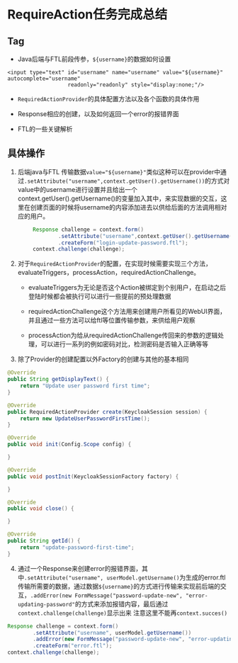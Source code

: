 # RequireAction任务完成总结

## Tag

- Java后端与FTL前段传参，`${username}`的数据如何设置

```ftl
<input type="text" id="username" name="username" value="${username}" autocomplete="username"
                   readonly="readonly" style="display:none;"/>
```

- `RequiredActionProvider`的具体配置方法以及各个函数的具体作用

- Response相应的创建，以及如何返回一个error的报错界面

- FTL的一些关键解析

## 具体操作

1. 后端java与FTL 传输数据`value="${username}"`类似这种可以在provider中通过`.setAttribute("username",context.getUser().getUsername())`的方式对value中的username进行设置并且给出一个context.getUser().getUsername()的变量加入其中，来实现数据的交互，这里在创建页面的时候将username的内容添加进去以供给后面的方法调用相对应的用户。

```java
        Response challenge = context.form()
                .setAttribute("username",context.getUser().getUsername())
                .createForm("login-update-password.ftl");
        context.challenge(challenge);
```

2. 对于`RequiredActionProvider`的配置，在实现时候需要实现三个方法，evaluateTriggers，processAction，requiredActionChallenge。
   
   - evaluateTriggers为无论是否这个Action被绑定到个别用户，在启动之后登陆时候都会被执行可以进行一些提前的预处理数据
   
   - requiredActionChallenge这个方法用来创建用户所看见的WebUI界面，并且通过一些方法可以给ftl等位置传输参数，来供给用户观察
   
   - processAction为给从requiredActionChallenge传回来的参数的逻辑处理，可以进行一系列的例如密码对比，检测密码是否输入正确等等

3. 除了Provider的创建配置以外Factory的创建与其他的基本相同

```java
@Override
public String getDisplayText() {
    return "Update user password first time";
}

@Override
public RequiredActionProvider create(KeycloakSession session) {
    return new UpdateUserPasswordFirstTime();
}

@Override
public void init(Config.Scope config) {

}

@Override
public void postInit(KeycloakSessionFactory factory) {

}

@Override
public void close() {

}

@Override
public String getId() {
    return "update-password-first-time";
}
```

4. 通过一个Response来创建error的报错界面，其中`.setAttribute("username", userModel.getUsername()`为生成的error.ftl传输所需要的数据，通过数据`${username}`的方式进行传输来实现前后端的交互，`.addError(new FormMessage("password-update-new", "error-updating-password"`的方式来添加报错内容，最后通过`context.challenge(challenge)`显示出来 注意这里不能再`context.succes()`

```java
Response challenge = context.form()
        .setAttribute("username", userModel.getUsername())
        .addError(new FormMessage("password-update-new", "error-updating-password"))
        .createForm("error.ftl");
context.challenge(challenge);
```
